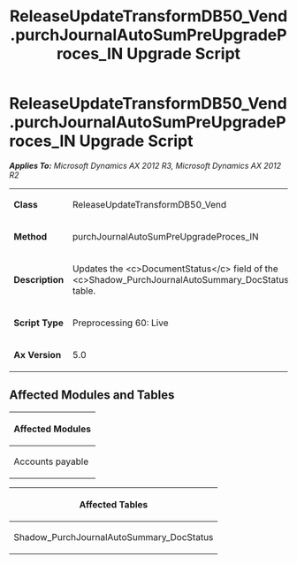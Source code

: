 ﻿---
title: ReleaseUpdateTransformDB50_Vend.purchJournalAutoSumPreUpgradeProces_IN Upgrade Script
TOCTitle: ReleaseUpdateTransformDB50_Vend.purchJournalAutoSumPreUpgradeProces_IN Upgrade Script
ms:assetid: 2d33c312-bee5-42d3-87bc-b4b6818b5a48
ms:mtpsurl: https://msdn.microsoft.com/en-us/library/JJ735991(v=AX.60)
ms:contentKeyID: 49707409
ms.date: 05/18/2015
mtps_version: v=AX.60
---

# ReleaseUpdateTransformDB50\_Vend.purchJournalAutoSumPreUpgradeProces\_IN Upgrade Script 


_**Applies To:** Microsoft Dynamics AX 2012 R3, Microsoft Dynamics AX 2012 R2_

<table>
<colgroup>
<col style="width: 50%" />
<col style="width: 50%" />
</colgroup>
<tbody>
<tr class="odd">
<td><p><strong>Class</strong></p></td>
<td><p>ReleaseUpdateTransformDB50_Vend</p></td>
</tr>
<tr class="even">
<td><p><strong>Method</strong></p></td>
<td><p>purchJournalAutoSumPreUpgradeProces_IN</p></td>
</tr>
<tr class="odd">
<td><p><strong>Description</strong></p></td>
<td><p>Updates the &lt;c&gt;DocumentStatus&lt;/c&gt; field of the &lt;c&gt;Shadow_PurchJournalAutoSummary_DocStatus&lt;/c&gt; table.</p></td>
</tr>
<tr class="even">
<td><p><strong>Script Type</strong></p></td>
<td><p>Preprocessing 60: Live</p></td>
</tr>
<tr class="odd">
<td><p><strong>Ax Version</strong></p></td>
<td><p>5.0</p></td>
</tr>
</tbody>
</table>


## Affected Modules and Tables

<table>
<colgroup>
<col style="width: 100%" />
</colgroup>
<thead>
<tr class="header">
<th><p>Affected Modules</p></th>
</tr>
</thead>
<tbody>
<tr class="odd">
<td><p>Accounts payable</p></td>
</tr>
</tbody>
</table>


<table>
<colgroup>
<col style="width: 100%" />
</colgroup>
<thead>
<tr class="header">
<th><p>Affected Tables</p></th>
</tr>
</thead>
<tbody>
<tr class="odd">
<td><p>Shadow_PurchJournalAutoSummary_DocStatus</p></td>
</tr>
</tbody>
</table>

  


